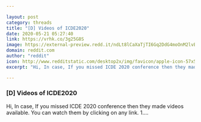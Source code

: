 ```yaml
---

layout: post
category: threads
title: "[D] Videos of ICDE2020"
date: 2020-05-21 05:27:40
link: https://vrhk.co/3g25G8S
image: https://external-preview.redd.it/ndLt8lCaXaTjTI6Gq2DdG4moOnM2lvE9p9FtBbw3JzA.jpg?width=800&height=418.848167539&auto=webp&crop=800:418.848167539,smart&s=13d84bb7c52401fde5b8e940bb92aa2feb64db46
domain: reddit.com
author: "reddit"
icon: http://www.redditstatic.com/desktop2x/img/favicon/apple-icon-57x57.png
excerpt: "Hi, In case, If you missed ICDE 2020 conference then they made videos available. You can watch them by clicking on any link. 1...."

---
```


### [D] Videos of ICDE2020

Hi, In case, If you missed ICDE 2020 conference then they made videos available. You can watch them by clicking on any link. 1....